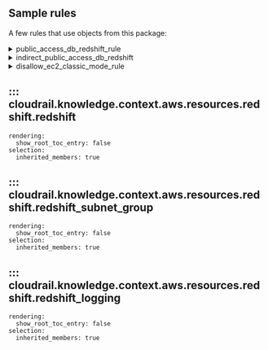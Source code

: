 ## Sample rules
A few rules that use objects from this package:

<details>
<summary>public_access_db_redshift_rule</summary>

```python
--8<--
cloudrail/knowledge/rules/aws/context_aware/public_access_validation_rules/public_access_db_redshift_rule.py
--8<--
```
</details>
<details>
<summary>indirect_public_access_db_redshift</summary>

```python
--8<--
cloudrail/knowledge/rules/aws/context_aware/indirect_public_access_rules/indirect_public_access_db_redshift_rule.py
--8<--
```
</details>
<details>
<summary>disallow_ec2_classic_mode_rule</summary>

```python
--8<--
cloudrail/knowledge/rules/aws/context_aware/disallow_ec2_classic_mode_rule.py
--8<--
```
</details>

## ::: cloudrail.knowledge.context.aws.resources.redshift.redshift
    rendering:
      show_root_toc_entry: false
    selection:
      inherited_members: true

## ::: cloudrail.knowledge.context.aws.resources.redshift.redshift_subnet_group
    rendering:
      show_root_toc_entry: false
    selection:
      inherited_members: true

## ::: cloudrail.knowledge.context.aws.resources.redshift.redshift_logging
    rendering:
      show_root_toc_entry: false
    selection:
      inherited_members: true
